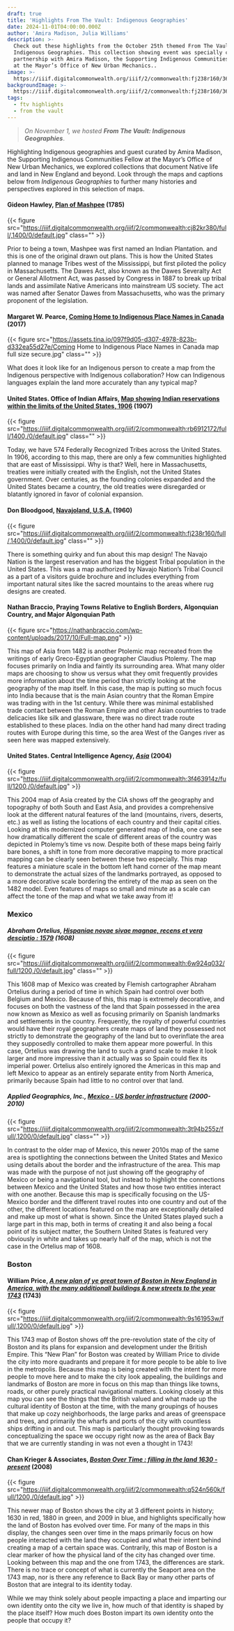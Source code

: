```yaml
---
draft: true
title: 'Highlights From The Vault: Indigenous Geographies'
date: 2024-11-01T04:00:00.000Z
author: 'Amira Madison, Julia Williams'
description: >-
  Check out these highlights from the October 25th themed From The Vault:
  Indigenous Geographies. This collection showing event was specially curated in
  partnership with Amira Madison, the Supporting Indigenous Communities Fellow
  at the Mayor’s Office of New Urban Mechanics.. 
image: >-
  https://iiif.digitalcommonwealth.org/iiif/2/commonwealth:fj238r160/36,49,6074,1780/1400,/0/default.jpg
backgroundImage: >-
  https://iiif.digitalcommonwealth.org/iiif/2/commonwealth:fj238r160/36,49,6074,1780/1400,/0/default.jpg
tags:
  - ftv highlights
  - from the vault
---
```


> *On November 1, we hosted **From The Vault: Indigenous Geographies***.

Highlighting Indigenous geographies and guest curated by Amira Madison, the Supporting Indigenous Communities Fellow at the Mayor’s Office of New Urban Mechanics, we explored collections that document Native life and land in New England and beyond. Look through the maps and captions below from *Indigenous Geographies* to further many histories and perspectives explored in this selection of maps.

#### Gideon Hawley, [Plan of Mashpee](https://collections.leventhalmap.org/search/commonwealth:cj82kr37q) (1785)

{{< figure src="https://iiif.digitalcommonwealth.org/iiif/2/commonwealth:cj82kr380/full/,1400/0/default.jpg" class="" >}}

Prior to being a town, Mashpee was first named an Indian Plantation. and this is one of the original drawn out plans. This is how the United States planned to manage Tribes west of the Mississippi, but first piloted the policy in Massachusetts. The Dawes Act, also known as the Dawes Severalty Act or General Allotment Act, was passed by Congress in 1887 to break up tribal lands and assimilate Native Americans into mainstream US society. The act was named after Senator Dawes from Massachusetts, who was the primary proponent of the legislation. 


#### Margaret W. Pearce, [Coming Home to Indigenous Place Names in Canada](https://bpl.bibliocommons.com/v2/record/S75C7441004) (2017)

{{< figure src="https://assets.tina.io/097f9d05-d307-4978-823b-d332ea55d27e/Coming Home to Indigenous Place Names in Canada map full size secure.jpg" class="" >}}

What does it look like for an Indigenous person to create a map from the Indigenous perspective with Indigenous collaboration? How can Indigenous languages explain the land more accurately than any typical map?

#### United States. Office of Indian Affairs, [Map showing Indian reservations within the limits of the United States, 1906](https://collections.leventhalmap.org/search/commonwealth:gb19hw10q) (1907)

{{< figure src="https://iiif.digitalcommonwealth.org/iiif/2/commonwealth:rb6912172/full/1400,/0/default.jpg" class="" >}}

Today, we have 574 Federally Recognized Tribes across the United States. In 1906, according to this map, there are only a few communities highlighted that are east of Mississippi. Why is that? Well, here in Massachusetts, treaties were initially created with the English, not the United States government. Over centuries, as the founding colonies expanded and the United States became a country, the old treaties were disregarded or blatantly ignored in favor of colonial expansion. 

#### Don Bloodgood, [Navajoland, U.S.A.](https://collections.leventhalmap.org/search/commonwealth:fb4970132) (1960)

{{< figure src="https://iiif.digitalcommonwealth.org/iiif/2/commonwealth:fj238r160/full/,1400/0/default.jpg" class="" >}}

There is something quirky and fun about this map design! The Navajo Nation is the largest reservation and has the biggest Tribal population in the United States. This was a map authorized by Navajo Nation’s Tribal Council as a part of a visitors guide brochure and includes everything from important natural sites like the sacred mountains to the areas where rug designs are created.

#### Nathan Braccio, Praying Towns Relative to English Borders, Algonquian Country, and Major Algonquian Path

{{< figure src="https://nathanbraccio.com/wp-content/uploads/2017/10/Full-map.png" >}}

This map of Asia from 1482 is another Ptolemic map recreated from the writings of early Greco-Egyptian geographer Claudius Ptolemy. The map focuses primarily on India and faintly its surrounding area. What many older maps are choosing to show us versus what they omit frequently provides more information about the time period than strictly looking at the geography of the map itself. In this case, the map is putting so much focus into India because that is the main Asian country that the Roman Empire was trading with in the 1st century. While there was minimal established trade contact between the Roman Empire and other Asian countries to trade delicacies like silk and glassware, there was no direct trade route established to these places. India on the other hand had many direct trading routes with Europe during this time, so the area West of the Ganges river as seen here was mapped extensively.

#### United States. Central Intelligence Agency, ***[Asia](https://collections.leventhalmap.org/search/commonwealth:3f463913p)*** (2004)

{{< figure src="https://iiif.digitalcommonwealth.org/iiif/2/commonwealth:3f463914z/full/1200,/0/default.jpg" >}}

This 2004 map of Asia created by the CIA shows off the geography and topography of both South and East Asia, and provides a comprehensive look at the different natural features of the land (mountains, rivers, deserts, etc.) as well as listing the locations of each country and their capital cities. Looking at this modernized computer generated map of India, one can see how dramatically different the scale of different areas of the country was depicted in Ptolemy’s time vs now. Despite both of these maps being fairly bare bones, a shift in tone from more decorative mapping to more practical mapping can be clearly seen between these two especially. This map features a miniature scale in the bottom left hand corner of the map meant to demonstrate the actual sizes of the landmarks portrayed, as opposed to a more decorative scale bordering the entirety of the map as seen on the 1482 model. Even features of maps so small and minute as a scale can affect the tone of the map and what we take away from it!

### Mexico

##### Abraham Ortelius, ***[Hispaniae novae sivae magnae, recens et vera desciptio : 1579](https://collections.leventhalmap.org/search/commonwealth:6w924q02s)*** (1608)

{{< figure src="https://iiif.digitalcommonwealth.org/iiif/2/commonwealth:6w924q032/full/1200,/0/default.jpg" class="" >}}

This 1608 map of Mexico was created by Flemish cartographer Abraham Ortelius during a period of time in which Spain had control over both Belgium and Mexico. Because of this, this map is extremely decorative, and focuses on both the vastness of the land that Spain possessed in the area now known as Mexico as well as focusing primarily on Spanish landmarks and settlements in the country. Frequently, the royalty of powerful countries would have their royal geographers create maps of land they possessed not strictly to demonstrate the geography of the land but to overinflate the area they supposedly controlled to make them appear more powerful. In this case, Ortelius was drawing the land to such a grand scale to make it look larger and more impressive than it actually was so Spain could flex its imperial power. Ortelius also entirely ignored the Americas in this map and left Mexico to appear as an entirely separate entity from North America, primarily because Spain had little to no control over that land.

##### Applied Geographics, Inc., [Mexico - US border infrastructure](https://collections.leventhalmap.org/search/commonwealth:tx31vv97q) (2000-2010)

{{< figure src="https://iiif.digitalcommonwealth.org/iiif/2/commonwealth:3t94b255z/full/,1200/0/default.jpg" class="" >}}

In contrast to the older map of Mexico, this newer 2010s map of the same area is spotlighting the connections between the United States and Mexico using details about the border and the infrastructure of the area. This map was made with the purpose of not just showing off the geography of Mexico or being a navigational tool, but instead to highlight the connections between Mexico and the United States and how those two entities interact with one another. Because this map is specifically focusing on the US-Mexico border and the different travel routes into one country and out of the other, the different locations featured on the map are exceptionally detailed and make up most of what is shown. Since the United States played such a large part in this map, both in terms of creating it and also being a focal point of its subject matter, the Southern United States is featured very obviously in white and takes up nearly half of the map, which is not the case in the Ortelius map of 1608.

### Boston

#### William Price, ***[A new plan of ye great town of Boston in New England in America, with the many additionall buildings & new streets to the year 1743](https://collections.leventhalmap.org/search/commonwealth:9s161952m)*** (1743)

{{< figure src="https://iiif.digitalcommonwealth.org/iiif/2/commonwealth:9s161953w/full/,1200/0/default.jpg" >}}

This 1743 map of Boston shows off the pre-revolution state of the city of Boston and its plans for expansion and development under the British Empire. This “New Plan” for Boston was created by William Price to divide the city into more quadrants and prepare it for more people to be able to live in the metropolis. Because this map is being created with the intent for more people to move here and to make the city look appealing, the buildings and landmarks of Boston are more in focus on this map than things like towns, roads, or other purely practical navigational matters. Looking closely at this map you can see the things that the British valued and what made up the cultural identity of Boston at the time, with the many groupings of houses that make up cozy neighborhoods, the large parks and areas of greenspace and trees, and primarily the wharfs and ports of the city with countless ships drifting in and out. This map is particularly thought provoking towards conceptualizing the space we occupy right now as the area of Back Bay that we are currently standing in was not even a thought in 1743!

#### Chan Krieger & Associates, ***[Boston Over Time : filling in the land 1630 - present](https://collections.leventhalmap.org/search/commonwealth:q524n559t)*** (2008)

{{< figure src="https://iiif.digitalcommonwealth.org/iiif/2/commonwealth:q524n560k/full/1200,/0/default.jpg" >}}

This newer map of Boston shows the city at 3 different points in history; 1630 in red, 1880 in green, and 2009 in blue, and highlights specifically how the land of Boston has evolved over time. For many of the maps in this display, the changes seen over time in the maps primarily focus on how people interacted with the land they occupied and what their intent behind creating a map of a certain space was. Contrarily, this map of Boston is a clear marker of how the physical land of the city has changed over time. Looking between this map and the one from 1743, the differences are stark. There is no trace or concept of what is currently the Seaport area on the 1743 map, nor is there any reference to Back Bay or many other parts of Boston that are integral to its identity today.

While we may think solely about people impacting a place and imparting our own identity onto the city we live in, how much of that identity is shaped by the place itself? How much does Boston impart its own identity onto the people that occupy it?
